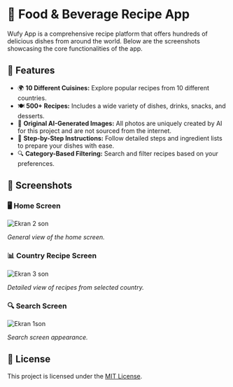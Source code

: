 # 🍔 Food & Beverage Recipe App 

Wufy App is a comprehensive recipe platform that offers hundreds of delicious dishes from around the world. Below are the screenshots showcasing the core functionalities of the app.  

## 🌟 Features  

- 🌍 **10 Different Cuisines:** Explore popular recipes from 10 different countries.  
- 🍽️ **500+ Recipes:** Includes a wide variety of dishes, drinks, snacks, and desserts.  
- 📸 **Original AI-Generated Images:** All photos are uniquely created by AI for this project and are not sourced from the internet.  
- 📝 **Step-by-Step Instructions:** Follow detailed steps and ingredient lists to prepare your dishes with ease.  
- 🔍 **Category-Based Filtering:** Search and filter recipes based on your preferences.  

## 📸 Screenshots  

### 🖥️ Home Screen  
![Ekran 2 son](https://github.com/user-attachments/assets/db50362e-e35d-4d22-a0fa-7a9a441cfbf6)

*General view of the home screen.*  

### 📊 Country Recipe Screen  
![Ekran 3 son](https://github.com/user-attachments/assets/0f144383-fce1-47c1-9aa7-73e508c181f8)

*Detailed view of recipes from selected country.*  

### 🔍 Search Screen  
![Ekran 1son](https://github.com/user-attachments/assets/ca4eb315-547b-428c-a2c3-7ee66a5d8370)
 
*Search screen appearance.*  

## 📄 License  

This project is licensed under the [MIT License](LICENSE).
